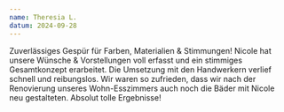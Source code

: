 ```yaml
---
name: Theresia L.
datum: 2024-09-28
---
```


Zuverlässiges Gespür für Farben, Materialien & Stimmungen! Nicole hat unsere Wünsche & Vorstellungen voll erfasst und ein stimmiges Gesamtkonzept erarbeitet. Die Umsetzung mit den Handwerkern verlief schnell und reibungslos. Wir waren so zufrieden, dass wir nach der Renovierung unseres Wohn-Esszimmers auch noch die Bäder mit Nicole neu gestalteten. Absolut tolle Ergebnisse!
